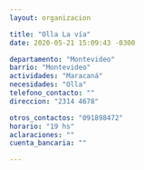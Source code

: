 ```yaml
---
layout: organizacion

title: "Olla La vía"
date: 2020-05-21 15:09:43 -0300

departamento: "Montevideo"
barrio: "Montevideo"
actividades: "Maracaná"
necesidades: "Olla"
telefono_contacto: ""
direccion: "2314 4678"

otros_contactos: "091898472"
horario: "19 hs"
aclaraciones: ""
cuenta_bancaria: ""

---
```

